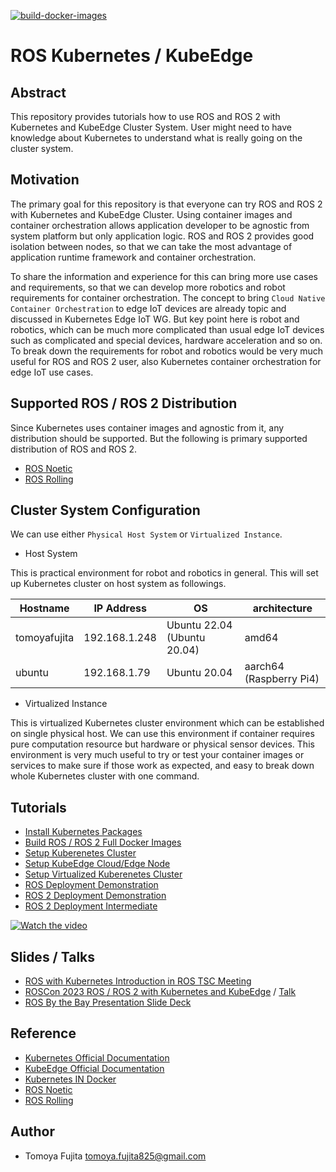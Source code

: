 [![build-docker-images](https://github.com/fujitatomoya/ros_k8s/actions/workflows/build-docker-images.yml/badge.svg)](https://github.com/fujitatomoya/ros_k8s/actions/workflows/build-docker-images.yml)

# ROS Kubernetes / KubeEdge

## Abstract

This repository provides tutorials how to use ROS and ROS 2 with Kubernetes and KubeEdge Cluster System.
User might need to have knowledge about Kubernetes to understand what is really going on the cluster system.

## Motivation

The primary goal for this repository is that everyone can try ROS and ROS 2 with Kubernetes and KubeEdge Cluster.
Using container images and container orchestration allows application developer to be agnostic from system platform but only application logic.
ROS and ROS 2 provides good isolation between nodes, so that we can take the most advantage of application runtime framework and container orchestration.

To share the information and experience for this can bring more use cases and requirements, so that we can develop more robotics and robot requirements for container orchestration.
The concept to bring `Cloud Native Container Orchestration` to edge IoT devices are already topic and discussed in Kubernetes Edge IoT WG.
But key point here is robot and robotics, which can be much more complicated than usual edge IoT devices such as complicated and special devices, hardware acceleration and so on.
To break down the requirements for robot and robotics would be very much useful for ROS and ROS 2 user, also Kubernetes container orchestration for edge IoT use cases.

## Supported ROS / ROS 2 Distribution

Since Kubernetes uses container images and agnostic from it, any distribution should be supported.
But the following is primary supported distribution of ROS and ROS 2.

- [ROS Noetic](http://wiki.ros.org/noetic)
- [ROS Rolling](https://docs.ros.org/en/rolling/)

## Cluster System Configuration

We can use either `Physical Host System` or `Virtualized Instance`.

- Host System

This is practical environment for robot and robotics in general.
This will set up Kubernetes cluster on host system as followings.

| Hostname | IP Address | OS | architecture |
| --- | --- | --- | --- |
| tomoyafujita | 192.168.1.248 | Ubuntu 22.04 (Ubuntu 20.04) | amd64 |
| ubuntu | 192.168.1.79 | Ubuntu 20.04 | aarch64 (Raspberry Pi4) |

- Virtualized Instance

This is virtualized Kubernetes cluster environment which can be established on single physical host.
We can use this environment if container requires pure computation resource but hardware or physical sensor devices.
This environment is very much useful to try or test your container images or services to make sure if those work as expected, and easy to break down whole Kubernetes cluster with one command.

## Tutorials

- [Install Kubernetes Packages](./docs/Install_Kubernetes_Packages.md)
- [Build ROS / ROS 2 Full Docker Images](./docs/Build_Docker_Images.md)
- [Setup Kuberenetes Cluster](./docs/Setup_Kubernetes_Cluster.md)
- [Setup KubeEdge Cloud/Edge Node](./docs/Setup_KubeEdge.md)
- [Setup Virtualized Kuberenetes Cluster](./docs/Setup_Virtualized_Cluster.md)
- [ROS Deployment Demonstration](./docs/ROS_Deployment_Demonstration.md)
- [ROS 2 Deployment Demonstration](./docs/ROS2_Deployment_Demonstration.md)
- [ROS 2 Deployment Intermediate](./docs/ROS2_Deployment_Intermediate.md)

[![Watch the video](https://img.youtube.com/vi/Amxsy5A2NWE/maxresdefault.jpg)](https://www.youtube.com/watch?v=Amxsy5A2NWE)

## Slides / Talks

- [ROS with Kubernetes Introduction in ROS TSC Meeting](https://www.slideshare.net/FujitaTomoya/rostscrosk8s20230309pdf)
- [ROSCon 2023 ROS / ROS 2 with Kubernetes and KubeEdge](https://roscon.ros.org/2023/talks/ROS_with_KubernetesKubeEdge.pdf) / [Talk](https://vimeo.com/879001688/33b2495a49)
- [ROS By the Bay Presentation Slide Deck](https://raw.githack.com/fujitatomoya/ros_k8s/master/presentation/ROS-By-the-Bay_20231214.html)

## Reference

- [Kubernetes Official Documentation](https://kubernetes.io/docs/home/)
- [KubeEdge Official Documentation](https://kubeedge.io/docs/welcome/getting-started)
- [Kubernetes IN Docker](https://kind.sigs.k8s.io/)
- [ROS Noetic](http://wiki.ros.org/noetic)
- [ROS Rolling](https://docs.ros.org/en/rolling/)

## Author

- Tomoya Fujita <tomoya.fujita825@gmail.com>
